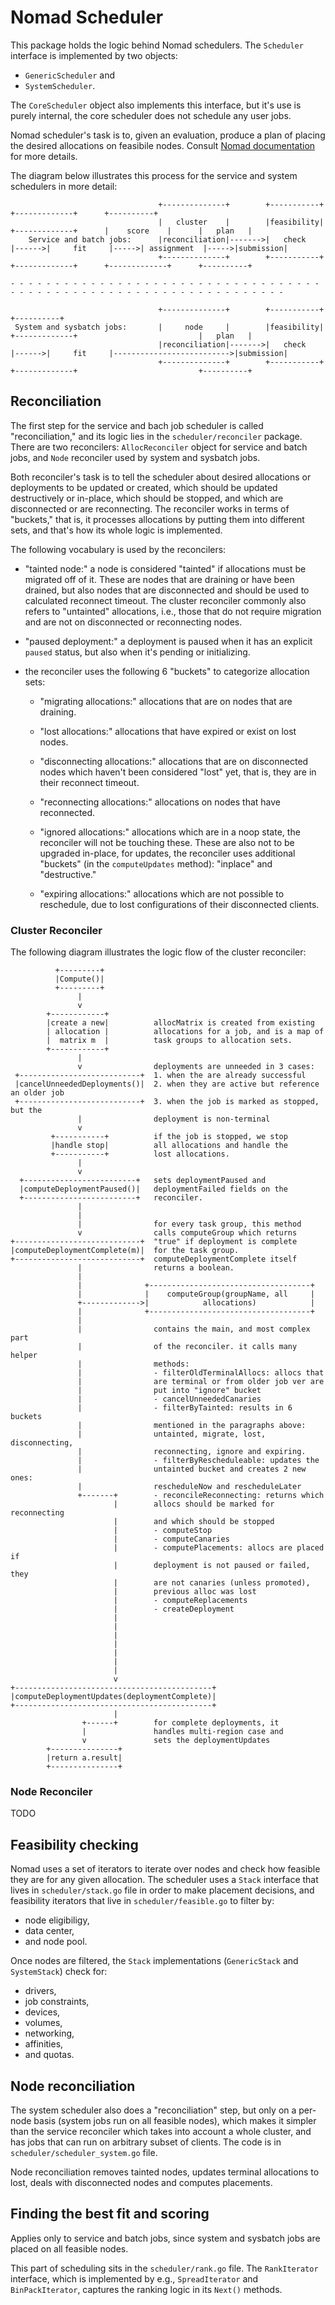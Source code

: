 # Nomad Scheduler

This package holds the logic behind Nomad schedulers. The `Scheduler` interface
is implemented by two objects:

- `GenericScheduler` and
- `SystemScheduler`.

The `CoreScheduler` object also implements this interface, but it's use is
purely internal, the core scheduler does not schedule any user jobs.

Nomad scheduler's task is to, given an evaluation, produce a plan of placing the
desired allocations on feasibile nodes. Consult [Nomad documentation][0] for
more details.

The diagram below illustrates this process for the service and system schedulers
in more detail:

```
                                 +--------------+        +-----------+                            +-------------+      +----------+
                                 |   cluster    |        |feasibility|       +-------------+      |    score    |      |   plan   |
    Service and batch jobs:      |reconciliation|------->|   check   |------>|     fit     |----->| assignment  |----->|submission|
                                 +--------------+        +-----------+       +-------------+      +-------------+      +----------+

- - - - - - - - - - - - - - - - - - - - - - - - - - - - - - - - - - - - - - - - - - - - - - - - - - - - - - - - - - - - - - - - - -

                                 +--------------+        +-----------+                                                 +----------+
 System and sysbatch jobs:       |     node     |        |feasibility|       +-------------+                           |   plan   |
                                 |reconciliation|------->|   check   |------>|     fit     |-------------------------->|submission|
                                 +--------------+        +-----------+       +-------------+                           +----------+
```

## Reconciliation

The first step for the service and bach job scheduler is called
"reconciliation," and its logic lies in the `scheduler/reconciler` package. There are two reconcilers: 
`AllocReconciler` object for service and batch jobs, and `Node` reconciler used by system and sysbatch jobs. 

Both reconciler's task is to tell the scheduler about desired allocations or
deployments to be updated or created, which should be updated destructively or
in-place, which should be stopped, and which are disconnected or are
reconnecting. The reconciler works in terms of "buckets," that is, it processes
allocations by putting them into different sets, and that's how its whole logic
is implemented.

The following vocabulary is used by the reconcilers:

- "tainted node:" a node is considered "tainted" if allocations must be migrated
off of it. These are nodes that are draining or have been drained, but also
nodes that are disconnected and should be used to calculated reconnect timeout.
The cluster reconciler commonly also refers to "untainted" allocations, i.e.,
those that do not require migration and are not on disconnected or reconnecting
nodes.

- "paused deployment:" a deployment is paused when it has an explicit `paused`
status, but also when it's pending or initializing.

- the reconciler uses the following 6 "buckets" to categorize allocation sets:

  - "migrating allocations:" allocations that are on nodes that are draining.

  - "lost allocations:" allocations that have expired or exist on lost nodes.

  - "disconnecting allocations:" allocations that are on disconnected nodes
    which haven't been considered "lost" yet, that is, they are in their reconnect
    timeout.

  - "reconnecting allocations:" allocations on nodes that have reconnected.

  - "ignored allocations:" allocations which are in a noop state, the reconciler
     will not be touching these. These are also not to be upgraded in-place,
     for updates, the reconciler uses additional "buckets" (in the `computeUpdates`
     method): "inplace" and "destructive."

  - "expiring allocations:" allocations which are not possible to reschedule, due
     to lost configurations of their disconnected clients.

### Cluster Reconciler

The following diagram illustrates the logic flow of the cluster reconciler:

```
          +---------+
          |Compute()|
          +---------+
               |
               v
        +------------+
        |create a new|          allocMatrix is created from existing
        | allocation |          allocations for a job, and is a map of
        |  matrix m  |          task groups to allocation sets.
        +------------+
               |
               v                deployments are unneeded in 3 cases:
 +---------------------------+  1. when the are already successful
 |cancelUnneededDeployments()|  2. when they are active but reference an older job
 +---------------------------+  3. when the job is marked as stopped, but the
               |                deployment is non-terminal
               v
         +-----------+          if the job is stopped, we stop
         |handle stop|          all allocations and handle the
         +-----------+          lost allocations.
               |
               v
  +-------------------------+   sets deploymentPaused and
  |computeDeploymentPaused()|   deploymentFailed fields on the
  +-------------------------+   reconciler.
               |
               |
               |                for every task group, this method
               v                calls computeGroup which returns
+----------------------------+  "true" if deployment is complete
|computeDeploymentComplete(m)|  for the task group.
+----------------------------+  computeDeploymentComplete itself
               |                returns a boolean.
               |
               |              +------------------------------------+
               |              |    computeGroup(groupName, all     |
               +------------->|            allocations)            |
               |              +------------------------------------+
               |
               |                contains the main, and most complex part
               |                of the reconciler. it calls many helper
               |                methods:
               |                - filterOldTerminalAllocs: allocs that
               |                are terminal or from older job ver are
               |                put into "ignore" bucket
               |                - cancelUnneededCanaries
               |                - filterByTainted: results in 6 buckets
               |                mentioned in the paragraphs above:
               |                untainted, migrate, lost, disconnecting,
               |                reconnecting, ignore and expiring.
               |                - filterByRescheduleable: updates the
               |                untainted bucket and creates 2 new ones:
               |                rescheduleNow and rescheduleLater
               +-------+        - reconcileReconnecting: returns which
                       |        allocs should be marked for reconnecting
                       |        and which should be stopped
                       |        - computeStop
                       |        - computeCanaries
                       |        - computePlacements: allocs are placed if
                       |        deployment is not paused or failed, they
                       |        are not canaries (unless promoted),
                       |        previous alloc was lost
                       |        - computeReplacements
                       |        - createDeployment
                       |
                       |
                       |
                       |
                       |
                       |
                       |
                       v
+--------------------------------------------+
|computeDeploymentUpdates(deploymentComplete)|
+--------------------------------------------+
                       |
                +------+        for complete deployments, it
                |               handles multi-region case and
                v               sets the deploymentUpdates
        +---------------+
        |return a.result|
        +---------------+
```

### Node Reconciler

TODO

## Feasibility checking

Nomad uses a set of iterators to iterate over nodes and check how feasible
they are for any given allocation. The scheduler uses a `Stack` interface that
lives in `scheduler/stack.go` file in order to make placement decisions, and
feasibility iterators that live in `scheduler/feasible.go` to filter by:

- node eligibiligy,
- data center,
- and node pool. 

Once nodes are filtered, the `Stack` implementations (`GenericStack` and
`SystemStack`) check for:

- drivers,
- job constraints,
- devices,
- volumes,
- networking,
- affinities,
- and quotas.

## Node reconciliation

The system scheduler also does a "reconciliation" step, but only on a
per-node basis (system jobs run on all feasible nodes), which makes it
simpler than the service reconciler which takes into account a whole cluster,
and has jobs that can run on arbitrary subset of clients. The code is in
`scheduler/scheduler_system.go` file.

Node reconciliation removes tainted nodes, updates terminal allocations to lost,
deals with disconnected nodes and computes placements.

## Finding the best fit and scoring

Applies only to service and batch jobs, since system and sysbatch jobs are
placed on all feasible nodes.

This part of scheduling sits in the `scheduler/rank.go` file. The `RankIterator`
interface, which is implemented by e.g., `SpreadIterator` and `BinPackIterator`,
captures the ranking logic in its `Next()` methods.

[0]: https://developer.hashicorp.com/nomad/docs/concepts/scheduling/scheduling
